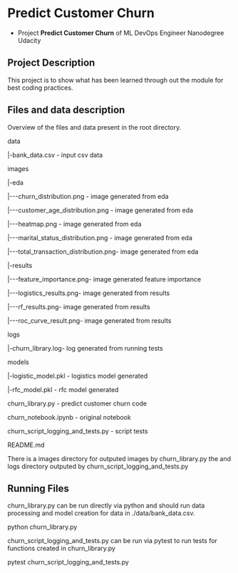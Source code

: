 # Predict Customer Churn

- Project **Predict Customer Churn** of ML DevOps Engineer Nanodegree Udacity

## Project Description
This project is to show what has been learned through out the module for best coding practices.

## Files and data description
Overview of the files and data present in the root directory. 

data

|-bank_data.csv - input csv data

images

|-eda

|---churn_distribution.png - image generated from eda

|---customer_age_distribution.png - image generated from eda

|---heatmap.png - image generated from eda

|---marital_status_distribution.png - image generated from eda

|---total_transaction_distribution.png- image generated from eda

|-results

|---feature_importance.png- image generated feature importance

|---logistics_results.png- image generated from results

|---rf_results.png- image generated from results

|---roc_curve_result.png- image generated from results

logs

|-churn_library.log- log generated from running tests

models

|-logistic_model.pkl - logistics model generated 

|-rfc_model.pkl - rfc model generated 

churn_library.py - predict customer churn code

churn_notebook.ipynb - original notebook

churn_script_logging_and_tests.py - script tests

README.md

There is a images directory for outputed images by churn_library.py the  and logs directory outputed by churn_script_logging_and_tests.py

## Running Files

churn_library.py can be run directly via python and should run data processing and model creation for data in ./data/bank_data.csv.

python churn_library.py

churn_script_logging_and_tests.py can be run via pytest to run tests for functions created in churn_library.py

pytest churn_script_logging_and_tests.py



